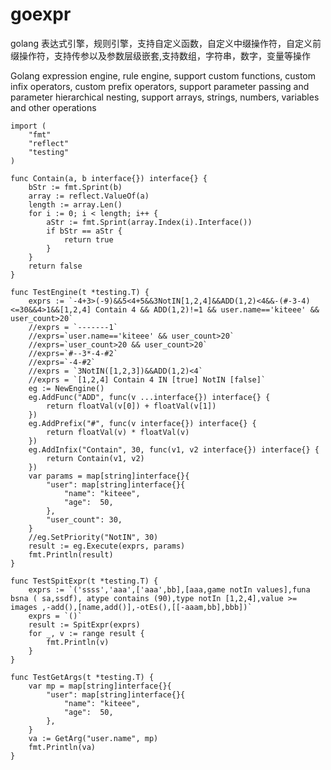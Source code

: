 # goexpr
golang 表达式引擎，规则引擎，支持自定义函数，自定义中缀操作符，自定义前缀操作符，支持传参以及参数层级嵌套,支持数组，字符串，数字，变量等操作

Golang expression engine, rule engine, support custom functions, custom infix operators, custom prefix operators, support parameter passing and parameter hierarchical nesting, support arrays, strings, numbers, variables and other operations
```
import (
	"fmt"
	"reflect"
	"testing"
)

func Contain(a, b interface{}) interface{} {
	bStr := fmt.Sprint(b)
	array := reflect.ValueOf(a)
	length := array.Len()
	for i := 0; i < length; i++ {
		aStr := fmt.Sprint(array.Index(i).Interface())
		if bStr == aStr {
			return true
		}
	}
	return false
}

func TestEngine(t *testing.T) {
	exprs := `-4+3>(-9)&&5<4+5&&3NotIN[1,2,4]&&ADD(1,2)<4&&-(#-3-4)<=30&&4>1&&[1,2,4] Contain 4 && ADD(1,2)!=1 && user.name=='kiteee' && user_count>20`
	//exprs = `-------1`
	//exprs=`user.name=='kiteee' && user_count>20`
	//exprs=`user_count>20 && user_count>20`
	//exprs=`#--3*-4-#2`
	//exprs=`-4-#2`
	//exprs = `3NotIN([1,2,3])&&ADD(1,2)<4`
	//exprs = `[1,2,4] Contain 4 IN [true] NotIN [false]`
	eg := NewEngine()
	eg.AddFunc("ADD", func(v ...interface{}) interface{} {
		return floatVal(v[0]) + floatVal(v[1])
	})
	eg.AddPrefix("#", func(v interface{}) interface{} {
		return floatVal(v) * floatVal(v)
	})
	eg.AddInfix("Contain", 30, func(v1, v2 interface{}) interface{} {
		return Contain(v1, v2)
	})
	var params = map[string]interface{}{
		"user": map[string]interface{}{
			"name": "kiteee",
			"age":  50,
		},
		"user_count": 30,
	}
	//eg.SetPriority("NotIN", 30)
	result := eg.Execute(exprs, params)
	fmt.Println(result)
}

func TestSpitExpr(t *testing.T) {
	exprs := `('ssss','aaa',['aaa',bb],[aaa,game notIn values],funa bsna ( sa,ssdf), atype contains (90),type notIn [1,2,4],value >= images ,-add(),[name,add()],-otEs(),[[-aaam,bb],bbb])`
	exprs = `()`
	result := SpitExpr(exprs)
	for _, v := range result {
		fmt.Println(v)
	}
}

func TestGetArgs(t *testing.T) {
	var mp = map[string]interface{}{
		"user": map[string]interface{}{
			"name": "kiteee",
			"age":  50,
		},
	}
	va := GetArg("user.name", mp)
	fmt.Println(va)
}
```
